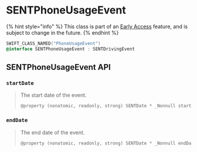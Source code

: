 # SENTPhoneUsageEvent

{% hint style="info" %}
This class is part of an [Early Access](../../../appendix/feature-production-readiness.md) feature, and is subject to change in the future.
{% endhint %}

```objectivec
SWIFT_CLASS_NAMED("PhoneUsageEvent")
@interface SENTPhoneUsageEvent : SENTDrivingEvent
```

## SENTPhoneUsageEvent API

### `startDate`

> The start date of the event.
>
> ```objectivec
> @property (nonatomic, readonly, strong) SENTDate * _Nonnull startDate;
> ```

### `endDate`

> The end date of the event.
>
> ```objectivec
> @property (nonatomic, readonly, strong) SENTDate * _Nonnull endDate;
> ```
